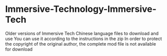 # Immersive-Technology-Immersive-Tech
Older versions of Immersive Tech Chinese language files to download and use
You can use it according to the instructions in the zip
In order to protect the copyright of the original author, the complete mod file is not available for download
